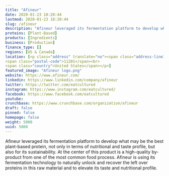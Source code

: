 ```yaml
---
title: "Afineur"
date: 2020-01-23 18:20:44
lastmod: 2020-01-23 18:20:44
slug: /afineur
description: "Afineur leveraged its fermentation platform to develop what may be the best plant-based protein, not only in terms of nutritional and taste profile, but also for its sustainability. At the center of this product is a high-quality by-product from one of the most common food process. Afineur is using its fermentation technology to naturally unlock and recover the left over proteins in this raw material and to elevate its taste and nutritional profile."
proteins: [Plant-Based]
products: [Ingredients]
business: [Production]
finance_type: []
regions: [US & Canada]
location: [<p class="address" translate="no"><span class="address-line1">Bergen Street</span><br>
<span class="postal-code">11201</span><br>
<span class="country">United States</span></p>]
featured_image: "Afineur logo.png"
website: https://www.afineur.com/
linkedin: https://www.linkedin.com/company/afineur
twitter: https://twitter.com/eatcultured
instagram: https://www.instagram.com/eatcultured/
facebook: https://www.facebook.com/eatcultured
youtube: 
crunchbase: https://www.crunchbase.com/organization/afineur
draft: false
pinned: false
homepage: false
weight: 5000
uuid: 5868
---
```

Afineur leveraged its fermentation platform to develop what may be the best plant-based protein, not only in terms of nutritional and taste profile, but also for its sustainability. At the center of this product is a high-quality by-product from one of the most common food process. Afineur is using its fermentation technology to naturally unlock and recover the left over proteins in this raw material and to elevate its taste and nutritional profile.

